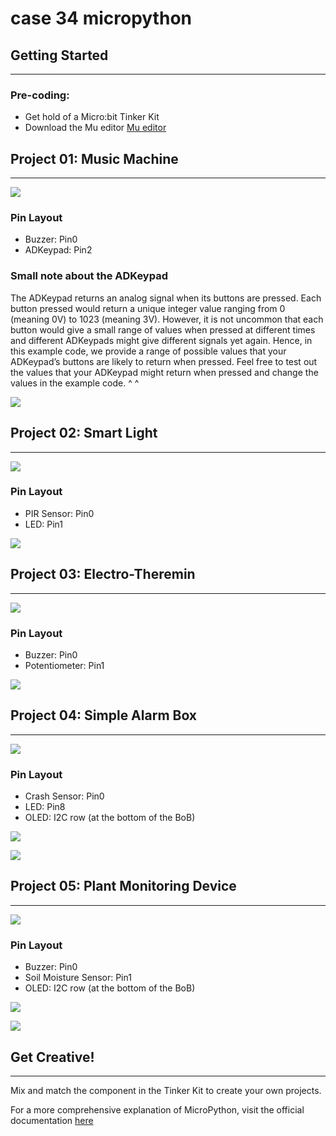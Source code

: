 # case 34 micropython 

## Getting Started
---


### Pre-coding:

- Get hold of a Micro:bit Tinker Kit
- Download the Mu editor
[Mu editor](https://codewith.mu/)

           

## Project 01: Music Machine
---
![](./images/gXqhVI7.jpg)

### Pin Layout

- Buzzer: Pin0
- ADKeypad: Pin2

### Small note about the ADKeypad


The ADKeypad returns an analog signal when its buttons are pressed. Each button pressed would return a unique integer value ranging from 0 (meaning 0V) to 1023 (meaning 3V). 
However, it is not uncommon that each button would give a small range of values when pressed at different times and different ADKeypads might give different signals yet again. Hence, in this example code, we provide a range of possible values that your ADKeypad’s buttons are likely to return when pressed. 
Feel free to test out the values that your ADKeypad might return when pressed and change the values in the example code. ^ ^

![](./images/8xVE2p6.png)


## Project 02: Smart Light
---

![](./images/qIQKK4y.jpg)

### Pin Layout

- PIR Sensor: Pin0
- LED: Pin1  

![](./images/7Dgi7Wt.png)

## Project 03: Electro-Theremin
---
![](./images/Njalhk0.jpg)

### Pin Layout

- Buzzer: Pin0
- Potentiometer: Pin1

![](./images/CBFkYTp.png)


## Project 04: Simple Alarm Box
---
![](./images/gWAmEhW.jpg)

### Pin Layout

- Crash Sensor: Pin0
- LED: Pin8
- OLED: I2C row (at the bottom of the BoB)


![](./images/R4XO4S6.png)

![](./images/01GlIIR.png)
 
## Project 05: Plant Monitoring Device
---

![](./images/JBmCc6A.jpg)       
 
### Pin Layout

- Buzzer: Pin0
- Soil Moisture Sensor: Pin1
- OLED: I2C row (at the bottom of the BoB)

![](./images/bOGavUM.png)

![](./images/guZyD53.png)


## Get Creative!
---
Mix and match the component in the Tinker Kit to create your own projects.

For a more comprehensive explanation of MicroPython, visit the official documentation [here](https://microbit-micropython.readthedocs.io/en/latest/tutorials/introduction.html)







